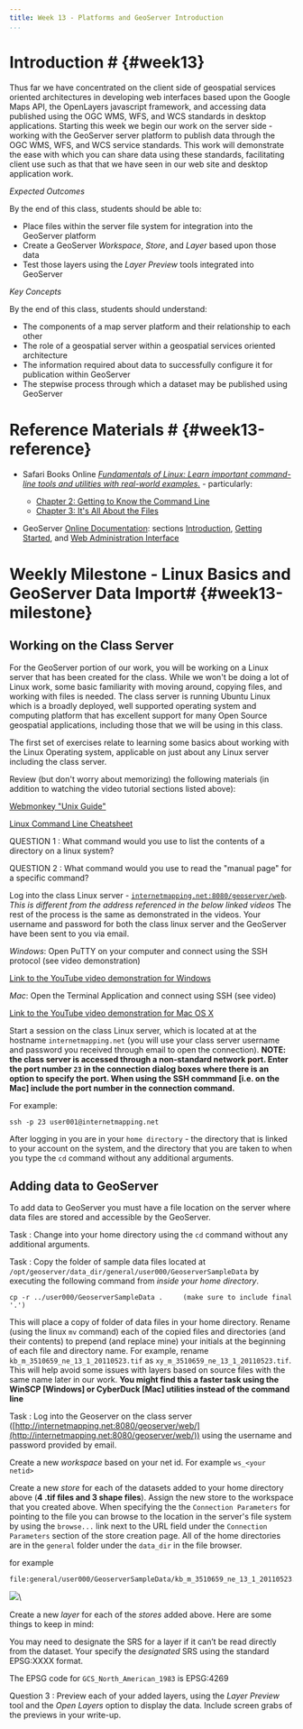 ```yaml
---
title: Week 13 - Platforms and GeoServer Introduction
...
```


<!---------------------------------------------------------------------------->
<!-- Week 13 ----------------------------------------------------------------->
<!---------------------------------------------------------------------------->

# Introduction # {#week13}

Thus far we have concentrated on the client side of geospatial services oriented architectures in developing web interfaces based upon the Google Maps API, the OpenLayers javascript framework, and accessing data published using the OGC WMS, WFS, and WCS standards in desktop applications. Starting this week we begin our work on the server side - working with the GeoServer server platform to publish data through the OGC WMS, WFS, and WCS service standards. This work will demonstrate the ease with which you can share data using these standards, facilitating client use such as that that we have seen in our web site and desktop application work.


*Expected Outcomes*

By the end of this class, students should be able to:

* Place files within the server file system for integration into the GeoServer platform
* Create a GeoServer _Workspace_, _Store_, and _Layer_ based upon those data
* Test those layers using the _Layer Preview_ tools integrated into GeoServer


*Key Concepts*

By the end of this class, students should understand:

* The components of a map server platform and their relationship to each other
* The role of a geospatial server within a geospatial services oriented architecture
* The information required about data to successfully configure it for publication within GeoServer
* The stepwise process through which a dataset may be published using GeoServer 

# Reference Materials # {#week13-reference}

* Safari Books Online [*Fundamentals of Linux: Learn important command-line tools and utilities with real-world examples.*](https://www.safaribooksonline.com/library/view/fundamentals-of-linux/9781788293945/) - particularly:
	* [Chapter 2: Getting to Know the Command Line](https://www.safaribooksonline.com/library/view/fundamentals-of-linux/9781788293945/video2_1.html)
	* [Chapter 3: It's All About the Files](https://www.safaribooksonline.com/library/view/fundamentals-of-linux/9781788293945/video3_1.html)


* GeoServer [Online Documentation](http://docs.geoserver.org/stable/en/user/index.html): sections [Introduction](http://docs.geoserver.org/stable/en/user/introduction/index.html), [Getting Started](http://docs.geoserver.org/stable/en/user/gettingstarted/index.html), and [Web Administration Interface](http://docs.geoserver.org/stable/en/user/webadmin/index.html)


# Weekly Milestone - Linux Basics and GeoServer Data Import# {#week13-milestone}

## Working on the Class Server

For the GeoServer portion of our work, you will be working on a Linux server that has been created for the class. While we won't be doing a lot of Linux work, some basic familiarity with moving around, copying files, and working with files is needed. The class server is running Ubuntu Linux which is a broadly deployed, well supported operating system and computing platform that has excellent support for many Open Source geospatial applications, including those that we will be using in this class. 

The first set of exercises relate to learning some basics about working with the Linux Operating system, applicable on just about any Linux server including the class server.

Review (but don't worry about memorizing) the following materials (in addition to watching the video tutorial sections listed above):

[Webmonkey "Unix Guide"](http://www.webmonkey.com/2010/02/unix-guide/)

[Linux Command Line Cheatsheet](http://www.cheatography.com/davechild/cheat-sheets/linux-command-line/)

QUESTION 1
:	What command would you use to list the contents of a directory on a linux system?

QUESTION 2
:	What command would you use to read the "manual page" for a specific command?

Log into the class Linux server - [`internetmapping.net:8080/geoserver/web`](http://internetmapping.net:8080/geoserver/web).  *This is different from the address referenced in the below linked videos* The rest of the process is the same as demonstrated in the videos. Your username and password for both the class linux server and the GeoServer have been sent to you via email.  

*Windows*: Open PuTTY on your computer and connect using the SSH protocol (see video demonstration)

[Link to the YouTube video demonstration for Windows](http://youtu.be/GdO_n89mey8)

*Mac*: Open the Terminal Application and connect using SSH (see video)

[Link to the YouTube video demonstration for Mac OS X](http://youtu.be/Gu_ij6HxTWo)

Start a session on the class Linux server, which is located at at the hostname `internetmapping.net` (you will use your class server username and password you received through email to open the connection). **NOTE: the class server is accessed through a non-standard network port. Enter the port number `23` in the connection dialog boxes where there is an option to specify the port. When using the SSH commmand [i.e. on the Mac] include the port number in the connection command.**

For example:

    ssh -p 23 user001@internetmapping.net

After logging in you are in your `home directory` - the directory that is linked to your account on the system, and the directory that you are taken to when you type the `cd` command without any additional arguments.  



## Adding data to GeoServer ##

To add data to GeoServer you must have a file location on the server where data files are stored and accessible by the GeoServer. 

Task
:	Change into your home directory using the `cd` command without any additional arguments. 

Task
:	Copy the folder of sample data files located at  `/opt/geoserver/data_dir/general/user000/GeoserverSampleData` by executing the following command from *inside your home directory*.

	cp -r ../user000/GeoserverSampleData .     (make sure to include final '.')

This will place a copy of folder of data files in your home directory. Rename (using the linux `mv` command) each of the copied files and directories (and their contents) to prepend (and replace mine) your initials at the beginning of each file and directory name. For example, rename `kb_m_3510659_ne_13_1_20110523.tif` as `xy_m_3510659_ne_13_1_20110523.tif`. This will help avoid some issues with layers based on source files with the same name later in our work. **You might find this a faster task using the WinSCP [Windows] or CyberDuck [Mac] utilities instead of the command line**

Task
:	Log into the Geoserver on the class server ([http://internetmapping.net:8080/geoserver/web/](http://internetmapping.net:8080/geoserver/web/)) using the username and password provided by email. 

Create a new _workspace_ based on your net id. For example `ws_<your netid>`

Create a new _store_ for each of the datasets added to your home directory above (**4 .tif files and 3 shape files**). Assign the new store to the workspace that you created above. When specifying the the `Connection Parameters` for pointing to the file you can browse to the location in the server's file system by using the `browse...` link next to the URL field under the `Connection Parameters` section of the store creation page. All of the home directories are in the `general` folder under the `data_dir` in the file browser. 

for example

    file:general/user000/GeoserverSampleData/kb_m_3510659_ne_13_1_20110523.tif


![](images/GeoServer_Browse.jpg)\ 


Create a new _layer_ for each of the _stores_ added above. Here are some things to keep in mind:

You may need to designate the SRS for a layer if it can’t be read directly from the dataset. Your specify the _designated_ SRS using the standard EPSG:XXXX format. 

The EPSG code for `GCS_North_American_1983` is EPSG:4269

Question 3
:	Preview each of your added layers, using the _Layer Preview_ tool and the _Open Layers_ option to display the data. Include screen grabs of the previews in your write-up.



